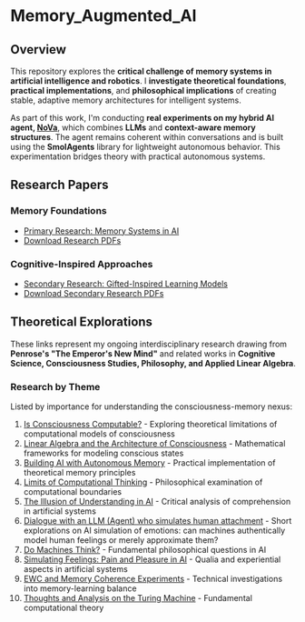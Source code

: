 # Memory_Augmented_AI

## Overview
This repository explores the **critical challenge of memory systems in artificial intelligence and robotics**. I **investigate theoretical foundations**, **practical implementations**, and **philosophical implications** of creating stable, adaptive memory architectures for intelligent systems.

As part of this work, I'm conducting **real experiments on my hybrid AI agent, [NoVa](https://github.com/Mike014/__NoVa__)**, which combines **LLMs** and **context-aware memory structures**. The agent remains coherent within conversations and is built using the **SmolAgents** library for lightweight autonomous behavior. This experimentation bridges theory with practical autonomous systems.

## Research Papers
### Memory Foundations
- [Primary Research: Memory Systems in AI](https://github.com/Mike014/Memory_Augmented_AI/blob/main/Memory_Augmented_AI.ipynb)  
- [Download Research PDFs](https://zenodo.org/records/14976723)  

### Cognitive-Inspired Approaches
- [Secondary Research: Gifted-Inspired Learning Models](https://github.com/Mike014/Memory_Augmented_AI/blob/main/AI_Memory_and_Gifted-Inspired_Learning.ipynb)  
- [Download Secondary Research PDFs](https://zenodo.org/records/14988996)

## Theoretical Explorations
These links represent my ongoing interdisciplinary research drawing from **Penrose's "The Emperor's New Mind"** and related works in **Cognitive Science, Consciousness Studies, Philosophy, and Applied Linear Algebra**.

### Research by Theme
Listed by importance for understanding the consciousness-memory nexus:

1. [Is Consciousness Computable?](https://medium.com/@mikgrimaldi7/the-consciousness-paradox-penrose-strong-ai-and-soma-8442f16ee2f9) - Exploring theoretical limitations of computational models of consciousness
2. [Linear Algebra and the Architecture of Consciousness](https://medium.com/@mikgrimaldi7/linear-algebra-and-the-architecture-of-consciousness-34b0f7671718) - Mathematical frameworks for modeling conscious states
3. [Building AI with Autonomous Memory](https://medium.com/@mikgrimaldi7/building-ai-with-autonomous-memory-a-comparison-of-langgraph-brain-inspired-models-and-ewc-54eaff4275e3) - Practical implementation of theoretical memory principles
4. [Limits of Computational Thinking](https://medium.com/@mikgrimaldi7/artificial-intelligence-consciousness-and-the-limits-of-computational-thinking-2ba34a7d0299) - Philosophical examination of computational boundaries
5. [The Illusion of Understanding in AI](https://github.com/Mike014/Memory_Augmented_AI/blob/main/The_Illusion_of_Understanding_in_AI.ipynb) - Critical analysis of comprehension in artificial systems
6. [Dialogue with an LLM (Agent) who simulates human attachment](https://medium.com/@mikgrimaldi7/computational-attachment-a-reflection-609364bd42e0) - Short explorations on AI simulation of emotions: can machines authentically model human feelings or merely approximate them?
7. [Do Machines Think?](https://medium.com/@mikgrimaldi7/what-artificial-intelligence-really-is-today-computational-thinking-agents-and-the-reality-2e05dc3a2460) - Fundamental philosophical questions in AI
8. [Simulating Feelings: Pain and Pleasure in AI](https://github.com/Mike014/Memory_Augmented_AI/blob/main/Simulating_Feelings_Pain_and_Pleasure_in_the_Age_of_AI.ipynb) - Qualia and experiential aspects in artificial systems
9. [EWC and Memory Coherence Experiments](https://github.com/Mike014/My_AI_Engineer_Portfolio_Projects/blob/22317d42e9c8a08a437ae0dfe07c3e5f14a8a949/Deep_Learning/Keras_NN/Transformers_with_Keras.ipynb) - Technical investigations into memory-learning balance
10. [Thoughts and Analysis on the Turing Machine](https://github.com/Mike014/Memory_Augmented_AI/blob/main/The_Turing_Machine.ipynb) - Fundamental computational theory


